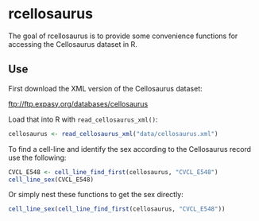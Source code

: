 # rcellosaurus

The goal of rcellosaurus is to provide some convenience functions for accessing the Cellosaurus dataset in R.

## Use

First download the XML version of the Cellosaurus dataset:

ftp://ftp.expasy.org/databases/cellosaurus

Load that into R with `read_cellosaurus_xml()`:
``` r
cellosaurus <- read_cellosaurus_xml("data/cellosaurus.xml")
```

To find a cell-line and identify the sex according to the Cellosaurus record use the following:

``` r
CVCL_E548 <- cell_line_find_first(cellosaurus, "CVCL_E548")
cell_line_sex(CVCL_E548)
```

Or simply nest these functions to get the sex directly:

```r
cell_line_sex(cell_line_find_first(cellosaurus, "CVCL_E548"))
```
